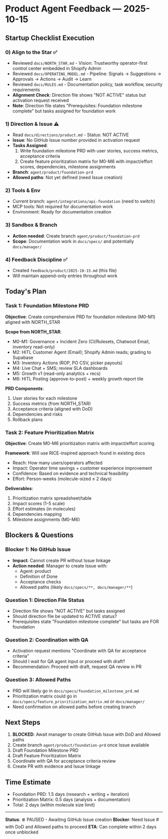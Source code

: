 # Product Agent Feedback — 2025-10-15

## Startup Checklist Execution

### 0) Align to the Star ✅
- Reviewed `docs/NORTH_STAR.md` - Vision: Trustworthy operator-first control center embedded in Shopify Admin
- Reviewed `docs/OPERATING_MODEL.md` - Pipeline: Signals → Suggestions → Approvals → Actions → Audit → Learn
- Reviewed `docs/RULES.md` - Documentation policy, task workflow, security requirements
- **Alignment Check**: Direction file shows "NOT ACTIVE" status but activation request received
- **Note**: Direction file states "Prerequisites: Foundation milestone complete" but tasks assigned for foundation work

### 1) Direction & Issue ⚠️
- Read `docs/directions/product.md` - Status: NOT ACTIVE
- **Issue**: No GitHub Issue number provided in activation request
- **Tasks Assigned**:
  1. Write foundation milestone PRD with user stories, success metrics, acceptance criteria
  2. Create feature prioritization matrix for M0-M6 with impact/effort scores, dependencies, milestone assignments
- **Branch**: `agent/product/foundation-prd`
- **Allowed paths**: Not yet defined (need Issue creation)

### 2) Tools & Env
- Current branch: `agent/integrations/api-foundation` (need to switch)
- MCP tools: Not required for documentation work
- Environment: Ready for documentation creation

### 3) Sandbox & Branch
- **Action needed**: Create branch `agent/product/foundation-prd`
- **Scope**: Documentation work in `docs/specs/` and potentially `docs/manager/`

### 4) Feedback Discipline ✅
- Created `feedback/product/2025-10-15.md` (this file)
- Will maintain append-only entries throughout work

## Today's Plan

### Task 1: Foundation Milestone PRD
**Objective**: Create comprehensive PRD for foundation milestone (M0-M1) aligned with NORTH_STAR

**Scope from NORTH_STAR**:
- M0-M1: Governance + Incident Zero (CI/Rulesets, Chatwoot Email, inventory read-only)
- M2: HITL Customer Agent (Email); Shopify Admin reads; grading to Supabase
- M3: Inventory Actions (ROP, PO CSV, picker payouts)
- M4: Live Chat + SMS; review SLA dashboards
- M5: Growth v1 (read-only analytics + recs)
- M6: HITL Posting (approve-to-post) + weekly growth report tile

**PRD Components**:
1. User stories for each milestone
2. Success metrics (from NORTH_STAR)
3. Acceptance criteria (aligned with DoD)
4. Dependencies and risks
5. Rollback plans

### Task 2: Feature Prioritization Matrix
**Objective**: Create M0-M6 prioritization matrix with impact/effort scoring

**Framework**: Will use RICE-inspired approach found in existing docs
- Reach: How many users/operators affected
- Impact: Operator time savings + customer experience improvement
- Confidence: Based on evidence and technical feasibility
- Effort: Person-weeks (molecule-sized ≤ 2 days)

**Deliverables**:
1. Prioritization matrix spreadsheet/table
2. Impact scores (1-5 scale)
3. Effort estimates (in molecules)
4. Dependencies mapping
5. Milestone assignments (M0-M6)

## Blockers & Questions

### Blocker 1: No GitHub Issue
- **Impact**: Cannot create PR without Issue linkage
- **Action needed**: Manager to create Issue with:
  - Agent: product
  - Definition of Done
  - Acceptance checks
  - Allowed paths (likely `docs/specs/**, docs/manager/**`)

### Question 1: Direction File Status
- Direction file shows "NOT ACTIVE" but tasks assigned
- Should direction file be updated to ACTIVE status?
- Prerequisites state "Foundation milestone complete" but tasks are FOR foundation

### Question 2: Coordination with QA
- Activation request mentions "Coordinate with QA for acceptance criteria"
- Should I wait for QA agent input or proceed with draft?
- Recommendation: Proceed with draft, request QA review in PR

### Question 3: Allowed Paths
- PRD will likely go in `docs/specs/foundation_milestone_prd.md`
- Prioritization matrix could go in `docs/specs/feature_prioritization_matrix.md` or `docs/manager/`
- Need confirmation on allowed paths before creating branch

## Next Steps

1. **BLOCKED**: Await manager to create GitHub Issue with DoD and Allowed paths
2. Create branch `agent/product/foundation-prd` once Issue available
3. Draft Foundation Milestone PRD
4. Draft Feature Prioritization Matrix
5. Coordinate with QA for acceptance criteria review
6. Create PR with evidence and Issue linkage

## Time Estimate
- Foundation PRD: 1.5 days (research + writing + iteration)
- Prioritization Matrix: 0.5 days (analysis + documentation)
- Total: 2 days (within molecule size limit)

---

**Status**: ⏸️ PAUSED - Awaiting GitHub Issue creation
**Blocker**: Need Issue #<number> with DoD and Allowed paths to proceed
**ETA**: Can complete within 2 days once unblocked

